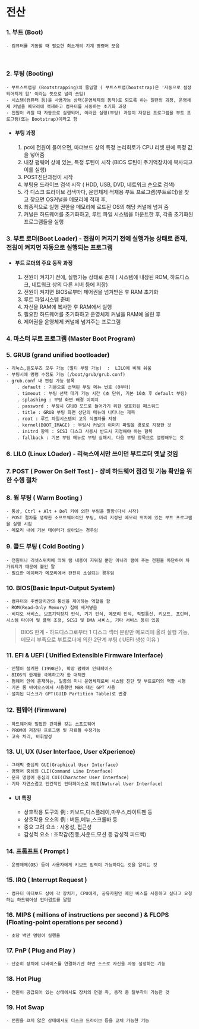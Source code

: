# 전산

### 1. 부트 (Boot) 
    - 컴퓨터를 기동할 때 필요한 최소개의 기계 명령어 모음
<BR>

###  2. 부팅 (Booting)
    - 부트스트랩핑 (Bootstrapping)의 줄임말 ( 부트스트랩(bootstrap)은 '자동으로 설정되어지게 함' 이라는 뜻으로 널리 쓰임)
    - 시스템(컴퓨터 등)을 사용가능 상태(운영체제의 동작)로 되도록 하는 일련의 과정, 운영체제 커널을 메모리에 적재하고 컴퓨터를 시동하는 초기화 과정
    - 전원이 켜질 때 자동으로 실행되며, 이러한 실행(부팅) 과정이 저장된 프로그램을 부트 프로그램(또는 Bootstrap)이라고 함

- #### 부팅 과정
    1. pc에 전원이 들어오면, 마더보드 상의 특정 논리회로가 CPU 리셋 핀에 특정 값을 넣어줌
    2. 내장 펌웨어 상에 있는, 특정 루틴이 시작 (BIOS 루틴이 주기억장치에 복사되고 이를 실행)
    3. POST진단과정이 시작
    4. 부팅용 드라이브 검색 시작 ( HDD, USB, DVD, 네트워크 순으로 검색)
    5. 각 디스크 드라이브 검색마다, 운영체제 적재용 부트 프로그램(부트로더)을 찾고 찾으면 OS커널을 메모리에 적재 후,
    6. 최종적으로 실행 권한을 메모리에 로드된 OS의 해당 커널에 넘겨 줌
    7. 커널은 하드웨어를 초기화하고, 루트 파일 시스템을 마운트한 후, 각종 초기화된 프로그램들을 실행

### 3. 부트 로더(Boot Loader) - 전원이 켜지기 전에 실행가능 상태로 존재, 전원이 켜지면 자동으로 실행되는 프로그램


- #### 부트 로더의 주요 동작 과정
    1. 전원이 켜지기 전에, 실행가능 상태로 존재 ( 시스템에 내장된 ROM, 하드디스크, 네트워크 상의 다른 서버 등에 저장)
    2. 전원이 켜지면 BIOS로부터 제어권을 넘겨받은 후 RAM 초기화
    3. 루트 파일시스템 준비
    4. 자신을 RAM에 복사한 후 RAM에서 실행
    5. 필요한 하드웨어를 초기화하고 운영체제 커널을 RAM에 올린 후
    6. 제어권을 운영체제 커널에 넘겨주는 프로그램


### 4. 마스터 부트 프로그램 (Master Boot Program)
### 5. GRUB (grand unified bootloader)
    - 리눅스,윈도우즈 모두 가능 (멀티 부팅 가능)  :  LILO에 비해 쉬움
    - 부팅시에 명령 수정도 가능 (/boot/grub/grub.conf) 
    - grub.conf 내 편집 가능 항목
        . default : 기본으로 선택된 부팅 메뉴 번호 (0부터) 
        . timeout : 부팅 선택 대기 가능 시간 (초 단위, 기본 10초 후 default 부팅)
        . splashimg : 부팅 화면 배경 이미지
        . password : 부팅시 GRUB 모드로 들어가기 위한 암호화된 패스워드
        . title : GRUB 부팅 화면 상단의 메뉴에 나타나는 제목
        . root : 루트 파일시스템의 고유 식별자를 지정
        . kernel(BOOT_IMAGE) : 부팅시 커널의 이미지 파일을 경로로 지정한 것
        . initrd 항목 : SCSI 디스크 사용시 반드시 지정해야 하는 항목
        . fallback : 기본 부팅 메뉴로 부팅 실패시, 다음 부팅 항목으로 설정해두는 것

### 6. LILO (Linux LOader) - 리눅스에서만 쓰이던 부트로더 옛날 것임
### 7. POST ( Power On Self Test ) - 장비 하드웨어 점검 및 기능 확인을 위한 수행 절차
### 8. 웜 부팅 ( Warm Booting )
    - 통상, Ctrl + Alt + Del 키에 의한 부팅을 말함(다시 시작)
    - POST 절차를 생략한 소프트웨어적인 부팅, 미리 지정된 메모리 위치에 있는 부트 프로그램을 실행 시킴
    - 메모리 내에 기본 데이터가 살아있는 경우임
### 9. 콜드 부팅 ( Cold Booting )
    - 전원이나 리셋스위치에 의해 램 내용이 지워질 뿐만 아니라 램에 주는 전원을 차단하여 차가워지기 때문에 붙인 말
    - 필요한 데이터가 메모리에서 완전히 소실되는 경우임
### 10. BIOS(Basic Input-Output System)
    - 컴퓨터와 주변장치간의 통신을 제어하는 역할을 함
    - ROM(Read-Only Memory) 칩에 새겨넣음
    - 비디오 서비스, 보조기억장치 인식, 기기 인식, 메모리 인식, 직렬통신, 키보드, 프린터, 시스템 타이머 및 클럭 조정, SCSI 및 DMA 서비스, 기타 서비스 등이 있음

>   BIOS 한계 - 하드디스크로부터 1 디스크 섹터 분량만 메모리에 올려 실행 가능, 메모리 부족으로 부트로더에 의한 2단계 부팅 ( UEFI 생성 이유 )

### 11. EFI & UEFI ( Unified Extensible Firmware Interface)
    - 인텔이 설계한 (1998년), 확장 펌웨어 인터페이스
    - BIOS의 한계를 극복하고자 한 대체안
    - 펌웨어 안에 존재하는, 일종의 미니 운영체제로써 시스템 진단 및 부트로더의 역할 시행
    - 기존 롬 바이오스에서 사용했던 MBR 대신 GPT 사용
    - 설치된 디스크가 GPT(GUID Partition Table)로 변경
    
### 12. 펌웨어 (Firmware)
    - 하드웨어와 밀접한 관계를 갖는 소프트웨어
    - PROM에 저장된 프로그램 및 자료들 수정가능
    - 고속 처리, 비휘발성

### 13. UI, UX (User Interface, User eXperience)
    - 그래픽 중심의 GUI(Graphical User Interface)
    - 명령어 중심의 CLI(Command Line Interface)
    - 문자 명령어 중심의 CUI(Character User Interface)
    - 기타 자연스럽고 인간적인 인터페이스로 NUI(Natural User Interface) 

- ####  UI 특징
    - 상호작용 도구의 例 : 키보드,디스플레이,마우스,라이트펜 등
    - 상호작용 요소의 例 : 버튼,메뉴,스크롤바 등
    - 중요 고려 요소     : 사용성, 접근성
    - 감성적 요소        : 조작감(진동,사운드,모션 등 감성적 피드백)

### 14. 프롬프트 ( Prompt )
    - 운영체제(OS) 등이 사용자에게 키보드 입력이 가능하다는 것을 알리는 것

### 15. IRQ ( Interrupt Request )
    - 컴퓨터 마더보드 상에 각 장치가, CPU에게, 공유자원인 메인 버스를 사용하고 싶다고 요청하는 하드웨어성 인터럽트를 말함

### 16. MIPS ( millions of instructions per second ) & FLOPS (Floating-point operations per second )
    - 초당 백만 명령어 실행율

### 17. PnP ( Plug and Play )
    - 단순히 장치에 디바이스를 연결하기만 하면 스스로 자신을 자동 설정하는 기능
### 18. Hot Plug
    - 전원이 공급되어 있는 상태에서도 장치의 연결 즉, 동작 중 탈부착이 가능한 것
### 19. Hot Swap
    - 전원을 끄지 않은 상태에서도 디스크 드라이브 등을 교체 가능한 기능
